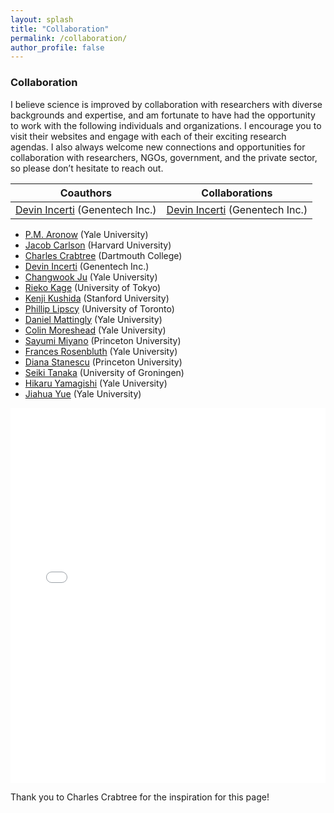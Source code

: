 ```yaml
---
layout: splash
title: "Collaboration"
permalink: /collaboration/
author_profile: false
---
```


### Collaboration

I believe science is improved by collaboration with researchers with diverse backgrounds and expertise, and am fortunate to have had the opportunity to work with the following individuals and organizations. I encourage you to visit their websites and engage with each of their exciting research agendas. I also always welcome new connections and opportunities for collaboration with researchers, NGOs, government, and the private sector, so please don’t hesitate to reach out. 

| Coauthors      |  Collaborations |
| ----------- | ----------- |
| [Devin Incerti](https://devinincerti.com/) (Genentech Inc.)     | [Devin Incerti](https://devinincerti.com/) (Genentech Inc.)  |

- [P.M. Aronow](https://pmaronow.github.io) (Yale University) 
- [Jacob Carlson](https://jscarlson.github.io/) (Harvard University)  
- [Charles Crabtree](http://charlescrabtree.com/) (Dartmouth College)  
- [Devin Incerti](https://devinincerti.com/) (Genentech Inc.)  
- [Changwook Ju](https://politicalscience.yale.edu/people/changwook-ju) (Yale University)  
- [Rieko Kage](https://www.u-tokyo.ac.jp/focus/en/people/people003656.html) (University of Tokyo)  
- [Kenji Kushida](https://www.kenjikushida.org/) (Stanford University)  
- [Phillip Lipscy](http://www.lipscy.org/) (University of Toronto)  
- [Daniel Mattingly](http://daniel-mattingly.com/) (Yale University)  
- [Colin Moreshead](https://politicalscience.yale.edu/people/colin-moreshead) (Yale University)  
- [Sayumi Miyano](https://politics.princeton.edu/people/sayumi-miyano) (Princeton University)  
- [Frances Rosenbluth](https://campuspress.yale.edu/francesrosenbluth/) (Yale University)  
- [Diana Stanescu](https://scholar.princeton.edu/dmstanescu/home) (Princeton University)  
- [Seiki Tanaka](https://www.seikitanaka.com/) (University of Groningen)  
- [Hikaru Yamagishi](https://hikaruyamagishi.com) (Yale University)  
- [Jiahua Yue](https://yjh1222.github.io/) (Yale University)  

<p align="center"><iframe src="/files/coauthor_network.html" height="600px" width="100%" style="border:none;"></iframe></p>

Thank you to Charles Crabtree for the inspiration for this page!



